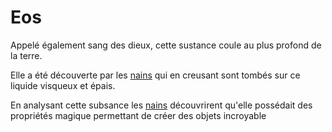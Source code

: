 # Eos

Appelé également sang des dieux, cette sustance coule au plus profond de la terre. 

Elle a été découverte par les [nains](/peuples/nains.md) qui en creusant sont tombés sur ce liquide visqueux et épais. 

En analysant cette subsance les [nains](/peuples/nains.md) découvrirent qu'elle possédait des propriétés magique permettant de créer des objets incroyable